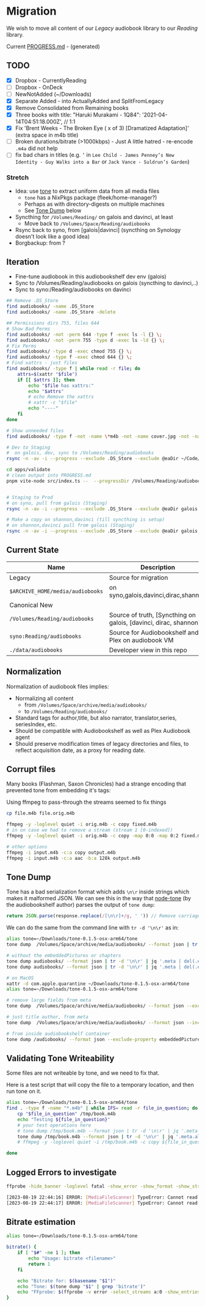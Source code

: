 # Migration

We wish to move all content of our _Legacy_ audiobook library to our _Reading_ library.

Current [PROGRESS.md](./PROGRESS.md) - (generated)

## TODO

- [x] Dropbox - CurrentlyReading
- [ ] Dropbox - OnDeck
- [ ] NewNotAdded (~/Downloads)
- [x] Separate Added - into ActuallyAdded and SplitFromLegacy
- [x] Remove Consolidated from Remaining books
- [x] Three books with title: "Haruki Murakami - 1Q84": '2021-04-14T04:51:18.000Z', // 1:1
- [x] Fix 'Brent Weeks - The Broken Eye ( x of 3) [Dramatized Adaptation]' (extra space in m4b title)
- [ ] Broken durations/bitrate (>1000kbps) - Just A little hatred - re-encode `.m4a` did not help
- [ ] fix bad chars in titles (e.g. `’` in `Lee Child - James Penney’s New Identity - Guy Walks into a Bar` or `Jack Vance - Suldrun’s Garden`)

### Stretch

- Idea: use [tone](https://github.com/sandreas/tone) to extract uniform data from all media files
  - `tone` has a NixPkgs package (fleek/home-manager?)
  - Perhaps as with directory-digests on multiple machines
  - See [Tone Dump](#tone-dump) below
- Syncthing for `/Volumes/Reading/` on galois and davinci, at least
  - Move back to `/Volumes/Space/Reading/audiobooks`
- Rsync back to syno, from [galois|davinci] (syncthing on Synology doesn't look like a good idea)
- Borgbackup: from ?

## Iteration

- Fine-tune audiobook in this audiobookshelf dev env (galois)
- Sync to /Volumes/Reading/audiobooks on galois (syncthing to davinci,..)
- Sync to syno:/Reading/audiobooks on davinci

```bash
## Remove .DS_Store
find audiobooks/ -name .DS_Store
find audiobooks/ -name .DS_Store -delete

## Permissions dirs 755, files 644
# Show Bad Perms
find audiobooks/ -not -perm 644 -type f -exec ls -l {} \;
find audiobooks/ -not -perm 755 -type d -exec ls -ld {} \;
# Fix Perms
find audiobooks/ -type d -exec chmod 755 {} \;
find audiobooks/ -type f -exec chmod 644 {} \;
# Find xattrs - just files
find audiobooks/ -type f | while read -r file; do
    attrs=$(xattr "$file")
    if [[ $attrs ]]; then
        echo "$file has xattrs:"
        echo "$attrs"
        # echo Remove the xattrs
        # xattr -c "$file"
        echo "----"
    fi
done

# Show unneeded files
find audiobooks/ -type f -not -name \*m4b -not -name cover.jpg -not -name \*.epub -not -name .DS_Store | wc -l

# Dev to Staging
#  on galois, dev, sync to /Volumes/Reading/audiobooks
rsync -n -av -i --progress --exclude .DS_Store --exclude @eaDir ~/Code/iMetrical/nx-audiobook/infra/audiobookshelf/data/audiobooks/ /Volumes/Reading/audiobooks/

cd apps/validate
# clean output into PROGRESS.md
pnpm vite-node src/index.ts --  --progressDir /Volumes/Reading/audiobooks | tee ../../infra/PROGRESS.md


# Staging to Prod
# on syno, pull from galois (Staging)
rsync -n -av -i --progress --exclude .DS_Store --exclude @eaDir galois.imetrical.com:/Volumes/Reading/audiobooks/ /volume1/Reading/audiobooks/

# Make a copy on shannon,davinci (till syncthing is setup)
# on shannon,davinci pull from galois (Staging)
rsync -n -av -i --progress --exclude .DS_Store --exclude @eaDir galois.imetrical.com:/Volumes/Reading/audiobooks/ /Volumes/Reading/audiobooks/
```

## Current State

| Name                             | Description                                                       |
| -------------------------------- | ----------------------------------------------------------------- |
| Legacy                           | Source for migration                                              |
| `$ARCHIVE_HOME/media/audiobooks` | on syno,galois,davinci,dirac,shannon                              |
| Canonical New                    |                                                                   |
| `/Volumes/Reading/audiobooks`    | Source of truth, [Syncthing on galois, [davinci, dirac, shannon]] |
| `syno:Reading/audiobooks`        | Source for Audiobookshelf and Plex on audiobook VM                |
| `./data/audiobooks`              | Developer view in this repo                                       |

## Normalization

Normalization of audiobook files implies:

- Normalizing all content
  - from `/Volumes/Space/archive/media/audiobooks/`
  - to `/Volumes/Reading/audiobooks/`
- Standard tags for author,title, but also narrator, translator,series, seriesIndex, etc.
- Should be compatible with Audiobookshelf as well as Plex Audiobook agent
- Should preserve modification times of legacy directories and files, to reflect acquisition date, as a proxy for reading date.

## Corrupt files

Many books (Flashman, Saxon Chronicles) had a strange encoding that prevented tone from embedding it's tags:

Using ffmpeg to pass-through the streams seemed to fix things

```bash
cp file.m4b file.orig.m4b

ffmpeg -y -loglevel quiet -i orig.m4b -c copy fixed.m4b
# in on case we had to remove a stream (stream 1 [0-indexed])
ffmpeg -y -loglevel quiet -i orig.m4b -c copy -map 0:0 -map 0:2 fixed.m4b

# other options
ffmpeg -i input.m4b -c:a copy output.m4b
ffmpeg -i input.m4b -c:a aac -b:a 128k output.m4b

```

## Tone Dump

Tone has a bad serialization format which adds `\n\r` inside strings which makes it malformed JSON.
We can see this in the way that [node-tone](https://github.com/advplyr/node-tone/) (by the audiobookshelf author) parses the output of `tone dump`:

```js
return JSON.parse(response.replace(/[\n\r]+/g, ' ')) // Remove carriage returns`
```

We can do the same from the command line with `tr -d '\n\r'` as in:

```bash
alias tone=~/Downloads/tone-0.1.5-osx-arm64/tone
tone dump  /Volumes/Space/archive/media/audiobooks/ --format json | tr -d '\n\r' | jq

# without the embeddedPictures or chapters
tone dump audiobooks/ --format json | tr -d '\n\r' | jq '.meta | del(.embeddedPictures)'
tone dump audiobooks/ --format json | tr -d '\n\r' | jq '.meta | del(.embeddedPictures) | del(.chapters)'
```

```bash
# on MacOS
xattr -d com.apple.quarantine ~/Downloads/tone-0.1.5-osx-arm64/tone
alias tone=~/Downloads/tone-0.1.5-osx-arm64/tone

# remove large fields from meta
tone dump  /Volumes/Space/archive/media/audiobooks/ --format json --exclude-property embeddedPictures --exclude-property comment --exclude-property description | tr -d '\n\r' | jq

# just title author, from meta
tone dump  /Volumes/Space/archive/media/audiobooks/ --format json --include-property title --include-property artist | tr -d '\n\r' | jq .meta

# from inside audiobookshelf container
tone dump /audiobooks/ --format json --exclude-property embeddedPictures --exclude-property comment --exclude-property description| tr -d '\n\r'| jq
```

## Validating Tone Writeability

Some files are not writeable by tone, and we need to fix that.

Here is a test script that will copy the file to a temporary location, and then run tone on it.

```bash
alias tone=~/Downloads/tone-0.1.5-osx-arm64/tone
find . -type f -name "*.m4b" | while IFS= read -r file_in_question; do
    cp "$file_in_question" /tmp/book.m4b
    echo "Testing ${file_in_question}"
    # your test operations here
    # tone dump /tmp/book.m4b --format json | tr -d '\n\r' | jq '.meta | del(.embeddedPictures) | del(.chapters)'
    tone dump /tmp/book.m4b --format json | tr -d '\n\r' | jq '.meta.album'
    # ffmpeg -y -loglevel quiet -i /tmp/book.m4b -c copy ${file_in_question}

done
```

## Logged Errors to investigate

```bash
ffprobe -hide_banner -loglevel fatal -show_error -show_format -show_streams -show_programs -show_chapters -show_private_data -print_format json
```

```bash
[2023-08-19 22:44:16] ERROR: [MediaFileScanner] TypeError: Cannot read properties of null (reading 'bit_rate') : "/audiobooks/Alastair Reynolds - Revelation Space/Alastair Reynolds - Revelation Space 04 - Absolution Gap/Alastair Reynolds - Revelation Space 04 - Absolution Gap.m4b" (MediaFileScanner.js:65)
[2023-08-19 22:44:17] ERROR: [MediaFileScanner] TypeError: Cannot read properties of null (reading 'bit_rate') : "/audiobooks/Alastair Reynolds - Revelation Space/Alastair Reynolds - Revelation Space 03 - Redemption Ark/Alastair Reynolds - Revelation Space 03 - Redemption Ark.m4b" (MediaFileScanner.js:65)
```

## Bitrate estimation

```bash
alias tone=~/Downloads/tone-0.1.5-osx-arm64/tone

bitrate() {
    if [ "$#" -ne 1 ]; then
        echo "Usage: bitrate <filename>"
        return 1
    fi

    echo "Bitrate for: $(basename "$1")"
    echo "Tone: $(tone dump "$1" | grep 'bitrate')"
    echo "FFprobe: $(ffprobe -v error -select_streams a:0 -show_entries stream=bit_rate "$1" | grep 'rate')"
}
```
